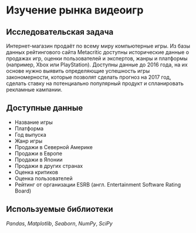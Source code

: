 # Изучение рынка видеоигр

## Исследовательская задача
Интернет-магазин продаёт по всему миру компьютерные игры. Из базы данных рейтингового сайта Metacritic доступны исторические данные о продажах игр, оценки пользователей и экспертов, жанры и платформы (например, Xbox или PlayStation). Доступны данные до 2016 года, на их основе нужно выявить определяющие успешность игры закономерности, которые позволят сделать прогноз на 2017 год, сделать ставку на потенциально популярный продукт и спланировать рекламные кампании.

## Доступные данные
- Название игры
- Платформа
- Год выпуска
- Жанр игры
- Продажи в Северной Америке 
- Продажи в Европе
- Продажи в Японии
- Продажи в других странах
- Оценка критиков
- Оценка пользователей
- Рейтинг от организации ESRB (англ. Entertainment Software Rating Board)

## Используемые библиотеки
*Pandas*, *Matplotlib*, *Seaborn*, *NumPy*, *SciPy*
